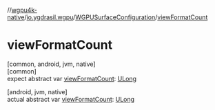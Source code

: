 //[wgpu4k-native](../../../index.md)/[io.ygdrasil.wgpu](../index.md)/[WGPUSurfaceConfiguration](index.md)/[viewFormatCount](view-format-count.md)

# viewFormatCount

[common, android, jvm, native]\
[common]\
expect abstract var [viewFormatCount](view-format-count.md): [ULong](https://kotlinlang.org/api/core/kotlin-stdlib/kotlin/-u-long/index.html)

[android, jvm, native]\
actual abstract var [viewFormatCount](view-format-count.md): [ULong](https://kotlinlang.org/api/core/kotlin-stdlib/kotlin/-u-long/index.html)